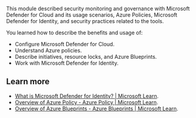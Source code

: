 This module described security monitoring and governance with Microsoft Defender for Cloud and its usage scenarios, Azure Policies, Microsoft Defender for Identity, and security practices related to the tools.

You learned how to describe the benefits and usage of:

 -  Configure Microsoft Defender for Cloud.
 -  Understand Azure policies.
 -  Describe initiatives, resource locks, and Azure Blueprints.
 -  Work with Microsoft Defender for Identity.

## Learn more

 -  [What is Microsoft Defender for Identity? \| Microsoft Learn](/defender-for-identity/what-is).
 -  [Overview of Azure Policy - Azure Policy \| Microsoft Learn](/azure/governance/policy/overview).
 -  [Overview of Azure Blueprints - Azure Blueprints \| Microsoft Learn](/azure/governance/blueprints/overview).
